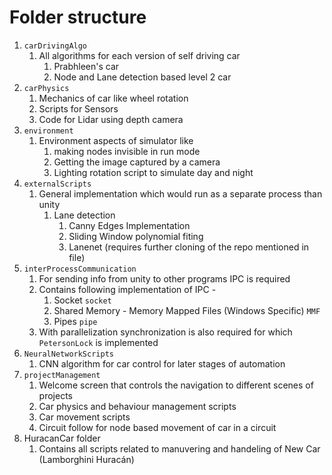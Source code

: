 # Folder structure

1. `carDrivingAlgo`
   1. All algorithms for each version of self driving car
      1. Prabhleen's car
      2. Node and Lane detection based level 2 car 
2. `carPhysics`
   1. Mechanics of car like wheel rotation
   2. Scripts for Sensors
   3. Code for Lidar using depth camera
3. `environment`
   1. Environment aspects of simulator like 
      1. making nodes invisible in run mode
      2. Getting the image captured by a camera
      3. Lighting rotation script to simulate day and night
4. `externalScripts`
   1. General implementation which would run as a separate process than unity
      1. Lane detection
         1. Canny Edges Implementation
         2. Sliding Window polynomial fiting
         3. Lanenet (requires further cloning of the repo mentioned in file)
5. `interProcessCommunication`
   1. For sending info from unity to other programs IPC is required
   2. Contains following implementation of IPC - 
      1. Socket `socket`
      2. Shared Memory - Memory Mapped Files (Windows Specific) `MMF`
      3. Pipes `pipe`
   3. With parallelization synchronization is also required for which `PetersonLock` is implemented
6. `NeuralNetworkScripts`
   1. CNN algorithm for car control for later stages of automation 
7. `projectManagement`
   1. Welcome screen that controls the navigation to different scenes of projects  
   2. Car physics and behaviour management scripts
   3. Car movement scripts
   4. Circuit follow for node based movement of car in a circuit 
8. HuracanCar folder
   1. Contains all scripts related to manuvering and handeling of New Car (Lamborghini Huracán)    
   
   
